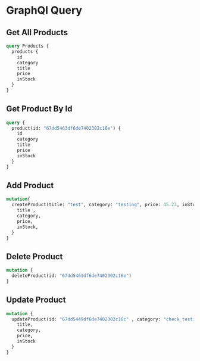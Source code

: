 # GraphQl Query

## Get All Products
```graphql 
query Products {
  products {
    id
    category
    title
    price
    inStock
  }
}
```
## Get Product By Id 
```graphql 
query {
  product(id: "67dd5463df6de7402302c16e") {
    id
    category
    title
    price
    inStock
  }
}
```

## Add Product
```graphql 
mutation{
  createProduct(title: "test", category: "testing", price: 45.23, inStock: false) {
    title ,
    category,
    price,
    inStock,
  }
}
```

## Delete Product
```graphql 
mutation {
  deleteProduct(id: "67dd5463df6de7402302c16e") 
}
```

## Update Product
```graphql 
mutation {
  updateProduct(id: "67dd5449df6de7402302c16c" , category: "check_testing") {
    title,
    category,
    price,
    inStock
  }
}
```